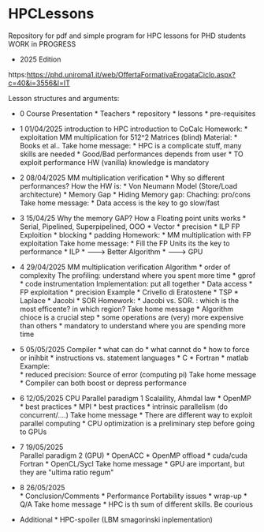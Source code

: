 # HPCLessons

Repository for pdf and simple program for HPC lessons for PHD students
WORK in PROGRESS

* 2025 Edition

https:https://phd.uniroma1.it/web/OffertaFormativaErogataCiclo.aspx?c=40&i=3556&l=IT


Lesson structures and arguments:

* 0	
	Course Presentation
		* Teachers
		* repository
		* lessons
		* pre-requisites

* 1	01/04/2025
	introduction to HPC
	introduction to CoCalc
	Homework:
		* exploitation MM multiplication for 512^2 Matrices (blind)
	Material:
		* Books et al..
	Take home message:
		* HPC is a complicate stuff, many skills are needed
		* Good/Bad performances depends from user
		* TO exploit performance HW (vanilla) knowledge is mandatory
		
* 2	08/04/2025
	MM multiplication verification
		* Why so different performances?
	How the HW is:
 		* Von Neumann Model (Store/Load architecture)
		* Memory Gap
		* Hiding Memory gap: 
			Chaching: pro/cons
	Take home message:
		* Data access is the key to go slow/fast


* 3 	15/04/25
	Why the memory GAP?
 	How a Floating point units works
		* Serial, Pipelined, Superpipelined, OOO
		* Vector
		* precision
		* ILP
	FP Exploition
		* blocking
		* padding
	Homework:
		* MM multiplication with FP exploitation
	Take home message:
		* Fill the FP Units its the key to performance
		* ILP
		* ---> Better Algorithm
		* ---> GPU 


* 4	29/04/2025
	MM multiplication verification
	Algorithm
		* order of complexity
	The profiling: understand where you spent more time
		* gprof
		* code instrumentation 
	Implementation: put all together
		* Data access
		* FP exploitation
		* precision
	Example
		* Crivello di Eratostene
		* TSP
		* Laplace
			* Jacobi
			* SOR
	Homework:
		* Jacobi vs. SOR. : which is the most efficente? in which region?
	Take home message
		* Algorithm chioce is a crucial step
		* some operations are (very) more expensive than others
		* mandatory to understand where you are spending more time


* 5 	05/05/2025
	Compiler 
		* what can do
		* what cannot do
		* how to force or inihbit
		* instructions vs. statement
	languages
		* C
		* Fortran
		* matlab
	Example: 	
		* reduced precision: Source of error (computing pi)
	Take home message
		* Compiler can both boost or depress performance


* 6 	12/05/2025
	CPU Parallel paradigm 1
	 	 Scalaility, Ahmdal law
		* OpenMP
			* best practices
		* MPI
			* best practices
		* intrinsic parallelism (do concurrent/....)
	Take home message
                * There are different way to exploit parallel computing
		* CPU optimization is a preliminary step before going to GPUs

* 7 	19/05/2025	
	Parallel paradigm 2 (GPU)
		* OpenACC
		* OpenMP offload
		* cuda/cuda Fortran
		* OpenCL/Sycl
	Take home message
		* GPU are important, but they are "ultima ratio regum"

* 8 	26/05/2025	
		* Conclusion/Comments
		* Performance Portability issues
		* wrap-up
		* Q/A
	Take home message
		* HPC is th sum of different skills. Be courious

* 	Additional
		* HPC-spoiler (LBM smagorinski inplementation)

